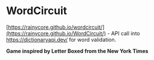 # WordCircuit

[https://rainycore.github.io/wordcircuit/](https://rainycore.github.io/WordCircuit/) - API call into https://dictionaryapi.dev/ for word validation.

**Game inspired by Letter Boxed from the New York Times**
